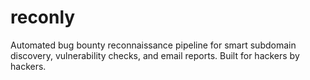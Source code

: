 # reconly
Automated bug bounty reconnaissance pipeline for smart subdomain discovery, vulnerability checks, and email reports. Built for hackers by hackers.
